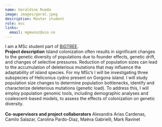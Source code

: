 ```yaml
---
name: Geraldine Rueda
image: images/geral.jpeg
description: Master student
role: msc
links:
  email: mgmunoz@uio.no
---
```


I am a MSc student part of [BiGTREE](www.bigtree-training.org).
<br>
**Project description** Island colonization often results in significant changes to the genetic diversity of populations due to founder effects, genetic drift, and changes of selective pressures. Reduction of population sizes can lead to the accumulation of deleterious mutations that may influence the adaptability of island species. For my MSc’s I will be investigating three subspecies of Heliconius cydno present on Gorgona island. I will study population size changes to determine population bottlenecks, identify and characterize deleterious mutations (genetic load). To address this, I will employ population genomic tools, including demographic analyses and coalescent-based models, to assess the effects of colonization on genetic diversity.
<br><br>**Co-supervisors and project collaborators** Alexandra Arias Cardenas, Camilo Salazar, Carolina Pardo-Diaz, Maëva Gabrielli, Mark Ravinet
